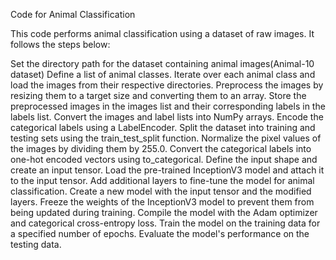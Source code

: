 Code for Animal Classification

This code performs animal classification using a dataset of raw images. It follows the steps below:

Set the directory path for the dataset containing animal images(Animal-10 dataset) 
Define a list of animal classes.
Iterate over each animal class and load the images from their respective directories.
Preprocess the images by resizing them to a target size and converting them to an array.
Store the preprocessed images in the images list and their corresponding labels in the labels list.
Convert the images and label lists into NumPy arrays.
Encode the categorical labels using a LabelEncoder.
Split the dataset into training and testing sets using the train_test_split function.
Normalize the pixel values of the images by dividing them by 255.0.
Convert the categorical labels into one-hot encoded vectors using to_categorical.
Define the input shape and create an input tensor.
Load the pre-trained InceptionV3 model and attach it to the input tensor.
Add additional layers to fine-tune the model for animal classification.
Create a new model with the input tensor and the modified layers.
Freeze the weights of the InceptionV3 model to prevent them from being updated during training.
Compile the model with the Adam optimizer and categorical cross-entropy loss.
Train the model on the training data for a specified number of epochs.
Evaluate the model's performance on the testing data.

